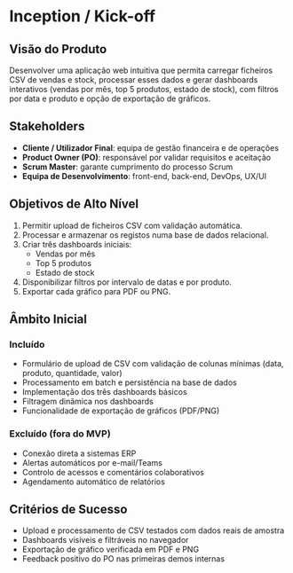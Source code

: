 # Inception / Kick-off

## Visão do Produto
Desenvolver uma aplicação web intuitiva que permita carregar ficheiros CSV de vendas e stock, processar esses dados e gerar dashboards interativos (vendas por mês, top 5 produtos, estado de stock), com filtros por data e produto e opção de exportação de gráficos.

## Stakeholders
- **Cliente / Utilizador Final**: equipa de gestão financeira e de operações  
- **Product Owner (PO)**: responsável por validar requisitos e aceitação  
- **Scrum Master**: garante cumprimento do processo Scrum  
- **Equipa de Desenvolvimento**: front-end, back-end, DevOps, UX/UI  

## Objetivos de Alto Nível
1. Permitir upload de ficheiros CSV com validação automática.  
2. Processar e armazenar os registos numa base de dados relacional.  
3. Criar três dashboards iniciais:  
   - Vendas por mês  
   - Top 5 produtos  
   - Estado de stock  
4. Disponibilizar filtros por intervalo de datas e por produto.  
5. Exportar cada gráfico para PDF ou PNG.

## Âmbito Inicial
### Incluído
- Formulário de upload de CSV com validação de colunas mínimas (data, produto, quantidade, valor)  
- Processamento em batch e persistência na base de dados  
- Implementação dos três dashboards básicos  
- Filtragem dinâmica nos dashboards  
- Funcionalidade de exportação de gráficos (PDF/PNG)  

### Excluído (fora do MVP)
- Conexão direta a sistemas ERP  
- Alertas automáticos por e-mail/Teams  
- Controlo de acessos e comentários colaborativos  
- Agendamento automático de relatórios

## Critérios de Sucesso
- Upload e processamento de CSV testados com dados reais de amostra  
- Dashboards visíveis e filtráveis no navegador  
- Exportação de gráfico verificada em PDF e PNG  
- Feedback positivo do PO nas primeiras demos internas
